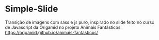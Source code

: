 # Simple-Slide
Transição de imagens com sass e js puro, inspirado no slide feito no curso de Javascript da Origamid no projeto Animais Fantásticos: 
https://origamid.github.io/animais-fantasticos/
